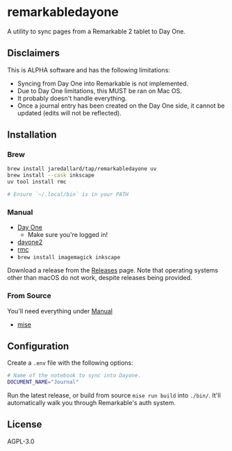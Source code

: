 # remarkabledayone

A utility to sync pages from a Remarkable 2 tablet to Day One.

## Disclaimers

This is ALPHA software and has the following limitations:

- Syncing from Day One into Remarkable is not implemented.
- Due to Day One limitations, this MUST be ran on Mac OS.
- It probably doesn't handle everything.
- Once a journal entry has been created on the Day One side, it cannot
  be updated (edits will not be reflected).

## Installation

### Brew

```bash
brew install jaredallard/tap/remarkabledayone uv
brew install --cask inkscape
uv tool install rmc

# Ensure `~/.local/bin` is in your PATH
```

### Manual

- [Day One](https://apps.apple.com/us/app/day-one/id1055511498?mt=12)
  - Make sure you're logged in!
- [dayone2](https://dayoneapp.com/guides/tips-and-tutorials/command-line-interface-cli)
- [rmc](https://github.com/ricklupton/rmc)
- `brew install imagemagick inkscape`

Download a release from the [Releases](/releases) page. Note that
operating systems other than macOS do not work, despite releases being
provided.

### From Source

You'll need everything under [Manual](#manual)

- [mise](https://mise.jdx.dev)

## Configuration

Create a `.env` file with the following options:

```bash
# Name of the notebook to sync into Dayone.
DOCUMENT_NAME="Journal"
```

Run the latest release, or build from source `mise run build` into
`./bin/`. It'll automatically walk you through Remarkable's auth system.

## License

AGPL-3.0
